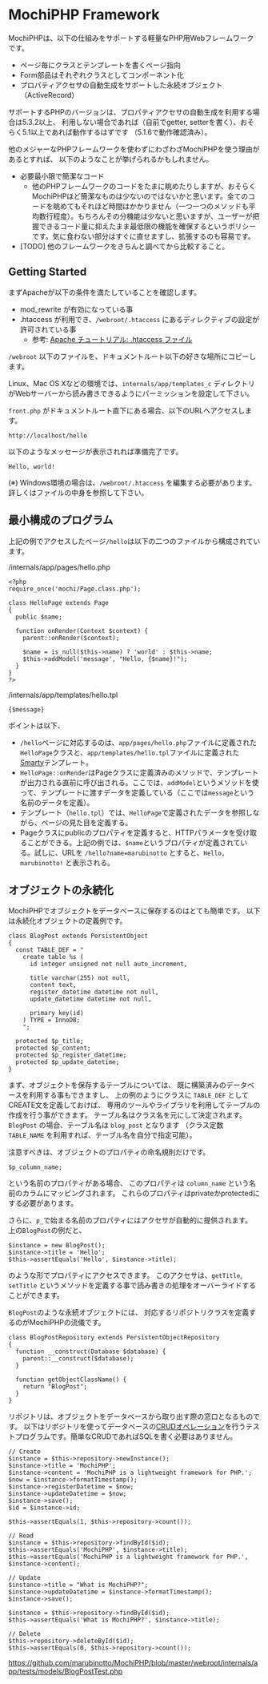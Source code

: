 MochiPHP Framework
==================

MochiPHPは、以下の仕組みをサポートする軽量なPHP用Webフレームワークです。

* ページ毎にクラスとテンプレートを書くページ指向
* Form部品はそれぞれクラスとしてコンポーネント化
* プロパティアクセサの自動生成をサポートした永続オブジェクト（ActiveRecord）

サポートするPHPのバージョンは、プロパティアクセサの自動生成を利用する場合は5.3.2以上、
利用しない場合であれば（自前でgetter, setterを書く）、おそらく5.1以上であれば動作するはずです
（5.1.6で動作確認済み）。

他のメジャーなPHPフレームワークを使わずにわざわざMochiPHPを使う理由があるとすれば、
以下のようなことが挙げられるかもしれません。

* 必要最小限で簡潔なコード
   * 他のPHPフレームワークのコードをたまに眺めたりしますが、おそらくMochiPHPほど簡潔なものは少ないのではないかと思います。全てのコードを眺めてもそれほど時間はかかりません（一つ一つのメソッドも平均数行程度）。もちろんその分機能は少ないと思いますが、ユーザーが把握できるコード量に抑えたまま最低限の機能を確保するというポリシーです。気に食わない部分はすぐに直せますし、拡張するのも容易です。
* [TODO] 他のフレームワークをきちんと調べてから比較すること。

Getting Started
---------------

まずApacheが以下の条件を満たしていることを確認します。

* mod_rewrite が有効になっている事
* .htaccess が利用でき、`/webroot/.htaccess` にあるディレクティブの設定が許可されている事
   * 参考: [Apache チュートリアル: .htaccess ファイル](http://httpd.apache.org/docs/2.2/ja/howto/htaccess.html)

`/webroot` 以下のファイルを、ドキュメントルート以下の好きな場所にコピーします。

Linux、Mac OS Xなどの環境では、`internals/app/templates_c`
ディレクトリがWebサーバーから読み書きできるようにパーミッションを設定して下さい。

`front.php` がドキュメントルート直下にある場合、以下のURLへアクセスします。

    http://localhost/hello
    
以下のようなメッセージが表示されれば準備完了です。

    Hello, world!

(※) Windows環境の場合は、`/webroot/.htaccess` を編集する必要があります。
詳しくはファイルの中身を参照して下さい。

最小構成のプログラム
-------------------

上記の例でアクセスしたページ`/hello`は以下の二つのファイルから構成されています。

/internals/app/pages/hello.php

	<?php
	require_once('mochi/Page.class.php');
	
	class HelloPage extends Page
	{
	  public $name;
	  
	  function onRender(Context $context) {
	    parent::onRender($context);
	    
	    $name = is_null($this->name) ? 'world' : $this->name;
	    $this->addModel('message', "Hello, {$name}!");
	  }
	}
	?>


/internals/app/templates/hello.tpl

	{$message}
	
ポイントは以下、

* `/hello`ページに対応するのは、`app/pages/hello.php`ファイルに定義された`HelloPage`クラスと、`app/templates/hello.tpl`ファイルに定義された[Smarty](http://www.smarty.net/)テンプレート。
* `HelloPage::onRender`はPageクラスに定義済みのメソッドで、テンプレートが出力される直前に呼び出される。ここでは、`addModel`というメソッドを使って、テンプレートに渡すデータを定義している（ここでは`message`という名前のデータを定義）。
* テンプレート（`hello.tpl`）では、`HelloPage`で定義されたデータを参照しながら、ページの見た目を定義する。
* Pageクラスにpublicのプロパティを定義すると、HTTPパラメータを受け取ることができる。上記の例では、`$name`というプロパティが定義されている。試しに、URLを `/hello?name=marubinotto` とすると、`Hello, marubinotto!` と表示される。

オブジェクトの永続化
-------------------

MochiPHPでオブジェクトをデータベースに保存するのはとても簡単です。
以下は永続化オブジェクトの定義例です。

	class BlogPost extends PersistentObject
	{
	  const TABLE_DEF = "
	    create table %s (
	      id integer unsigned not null auto_increment,
	    
	      title varchar(255) not null,
	      content text,
	      register_datetime datetime not null,
	      update_datetime datetime not null,
	      
	      primary key(id)
	    ) TYPE = InnoDB;
	    ";
	
	  protected $p_title;
	  protected $p_content;
	  protected $p_register_datetime;
	  protected $p_update_datetime;
	}

まず、オブジェクトを保存するテーブルについては、
既に構築済みのデータベースを利用する事もできますし、
上の例のようにクラスに `TABLE_DEF` としてCREATE文を定義しておけば、
専用のツールやライブラリを利用してテーブルの作成を行う事ができます。
テーブル名はクラス名を元にして決定されます。
`BlogPost` の場合、テーブル名は `blog_post` となります
（クラス定数 `TABLE_NAME` を利用すれば、テーブル名を自分で指定可能）。

注意すべきは、オブジェクトのプロパティの命名規則だけです。

	$p_column_name;

という名前のプロパティがある場合、
このプロパティは `column_name` という名前のカラムにマッピングされます。
これらのプロパティはprivateかprotectedにする必要があります。

さらに、`p_`で始まる名前のプロパティにはアクセサが自動的に提供されます。
上の`BlogPost`の例だと、

	$instance = new BlogPost();
	$instance->title = 'Hello';
	$this->assertEquals('Hello', $instance->title);
	
のような形でプロパティにアクセスできます。
このアクセサは、`getTitle`, `setTitle` 
というメソッドを定義する事で読み書きの処理をオーバーライドすることができます。

`BlogPost`のような永続オブジェクトには、
対応するリポジトリクラスを定義するのがMochiPHPの流儀です。

	class BlogPostRepository extends PersistentObjectRepository
	{
	  function __construct(Database $database) {
	    parent::__construct($database);
	  }
	  
	  function getObjectClassName() {
	    return "BlogPost";
	  }
	}
	
リポジトリは、オブジェクトをデータベースから取り出す際の窓口となるものです。
以下はリポジトリを使ってデータベースの[CRUDオペレーション](http://ja.wikipedia.org/wiki/CRUD)を行うテストプログラムです。簡単なCRUDであればSQLを書く必要はありません。

	// Create
	$instance = $this->repository->newInstance();
	$instance->title = 'MochiPHP';
	$instance->content = 'MochiPHP is a lightweight framework for PHP.';
	$now = $instance->formatTimestamp();
	$instance->registerDatetime = $now;
	$instance->updateDatetime = $now;
	$instance->save();
	$id = $instance->id;
	
	$this->assertEquals(1, $this->repository->count());
	
	// Read
	$instance = $this->repository->findById($id);
	$this->assertEquals('MochiPHP', $instance->title);
	$this->assertEquals('MochiPHP is a lightweight framework for PHP.', $instance->content);
	
	// Update
	$instance->title = "What is MochiPHP?";
	$instance->updateDatetime = $instance->formatTimestamp();
	$instance->save();
	
	$instance = $this->repository->findById($id);
	$this->assertEquals('What is MochiPHP?', $instance->title);
	
	// Delete
	$this->repository->deleteById($id);
	$this->assertEquals(0, $this->repository->count());

https://github.com/marubinotto/MochiPHP/blob/master/webroot/internals/app/tests/models/BlogPostTest.php




